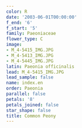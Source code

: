 ```yaml
---
color: R
date: '2003-06-01T00:00:00'
f_end: '6'
f_start: '5'
family: Paeoniaceae
flower_type: C
image:
- M_4-5415_IMG.JPG
- M_4-5413_IMG.JPG
- M_4-5445_IMG.JPG
latin: Paeonia officinalis
lead: M_4-5415_IMG.JPG
lead_sample: false
name: index.en
order: Paeonia
parallel: false
petals: '8'
petals_joined: false
star_shape: false
title: Common Peony
---
```

